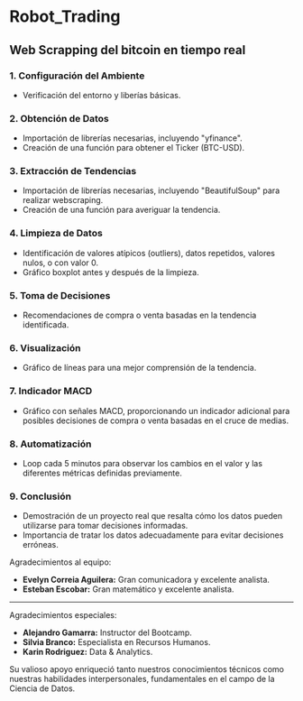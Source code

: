 # Robot_Trading

## Web Scrapping del bitcoin en tiempo real

### 1. Configuración del Ambiente

- Verificación del entorno y liberías básicas.

### 2. Obtención de Datos

- Importación de librerías necesarias, incluyendo "yfinance".
- Creación de una función para obtener el Ticker (BTC-USD).

### 3. Extracción de Tendencias

- Importación de librerías necesarias, incluyendo "BeautifulSoup" para realizar webscraping.
- Creación de una función para averiguar la tendencia.

### 4. Limpieza de Datos

- Identificación de valores atípicos (outliers), datos repetidos, valores nulos, o con valor 0.
- Gráfico boxplot antes y después de la limpieza.

### 5. Toma de Decisiones

- Recomendaciones de compra o venta basadas en la tendencia identificada.

### 6. Visualización

- Gráfico de líneas para una mejor comprensión de la tendencia.

### 7. Indicador MACD

- Gráfico con señales MACD, proporcionando un indicador adicional para posibles decisiones de compra o venta basadas en el cruce de medias.

### 8. Automatización

- Loop cada 5 minutos para observar los cambios en el valor y las diferentes métricas definidas previamente.

### 9. Conclusión

- Demostración de un proyecto real que resalta cómo los datos pueden utilizarse para tomar decisiones informadas.
- Importancia de tratar los datos adecuadamente para evitar decisiones erróneas.

Agradecimientos al equipo:

- **Evelyn Correia Aguilera:** Gran comunicadora y excelente analista.
- **Esteban Escobar:** Gran matemático y excelente analista.

---

Agradecimientos especiales:

- **Alejandro Gamarra:** Instructor del Bootcamp.
- **Silvia Branco:** Especialista en Recursos Humanos.
- **Karin Rodriguez:** Data & Analytics.

Su valioso apoyo enriqueció tanto nuestros conocimientos técnicos como nuestras habilidades interpersonales, fundamentales en el campo de la Ciencia de Datos.
